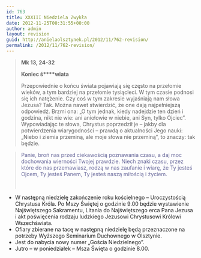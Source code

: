 ```yaml
---
id: 763
title: XXXIII Niedziela Zwykła
date: 2012-11-25T00:31:55+00:00
author: admin
layout: revision
guid: http://anielaolsztynek.pl/2012/11/762-revision/
permalink: /2012/11/762-revision/
---
```

> **Mk 13, 24-32**
> 
> **Koniec ś****wiata**
> 
> Przepowiednie o końcu świata pojawiają się często na przełomie wieków, a tym bardziej na przełomie tysiącleci. W tym czasie podnosi się ich natężenie. Czy coś w tym zakresie wyjaśniają nam słowa Jezusa? Tak. Można nawet stwierdzić, że one dają najpełniejszą odpowiedź. Brzmi ona: &#8222;O tym jednak, kiedy nadejdzie ten dzień i godzina, nikt nie wie: ani aniołowie w niebie, ani Syn, tylko Ojciec&#8221;. Wypowiadając te słowa, Chrystus poprzedził je &#8211; jakby dla potwierdzenia wiarygodności &#8211; prawdą o aktualności Jego nauki: &#8222;Niebo i ziemia przeminą, ale moje słowa nie przeminą&#8221;, to znaczy: tak będzie.

> <span style="color: #666699;">Panie, broń nas przed ciekawością poznawania czasu, a daj moc dochowania wierności Twojej prawdzie. Niech znaki czasu, przez które do nas przemawiasz, rodzą w nas zaufanie i wiarę, że Ty jesteś Ojcem, Ty jesteś Panem, Ty jesteś naszą miłością i życiem.</span>
> 
> <span style="color: #666699;"><br /> </span>

  * W następną niedzielę zakończenie roku kościelnego &#8211; Uroczystością Chrystusa Króla. Po Mszy Świętej o godzinie 9.00 będzie wystawienie Najświętszego Sakramentu, Litania do Najświętszego erca Pana Jezusa i akt poświęcenia rodzaju ludzkiego Jezusowi Chrystusowi Królowi Wszechświata.
  * Ofiary zbierane na tacę w następną niedzielę będą przeznaczone na potrzeby Wyższego Seminarium Duchownego w Olsztynie.
  * Jest do nabycia nowy numer &#8222;Gościa Niedzielnego&#8221;.
  * Jutro &#8211; w poniedziałek &#8211; Msza Święta o godzinie 8.00.